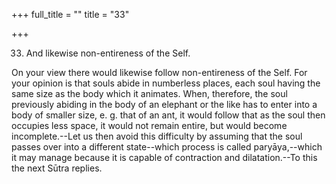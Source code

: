 +++
full_title = ""
title = "33"

+++


33. And likewise non-entireness of the Self.

On your view there would likewise follow non-entireness of the Self. For your opinion is that souls abide in numberless places, each soul having the same size as the body which it animates. When, therefore, the soul previously abiding in the body of an elephant or the like has to enter into a body of smaller size, e. g. that of an ant, it would follow that as the soul then occupies less space, it would not remain entire, but would become incomplete.--Let us then avoid this difficulty by assuming that the soul passes over into a different state--which process is called paryāya,--which it may manage because it is capable of contraction and dilatation.--To this the next Sūtra replies.

